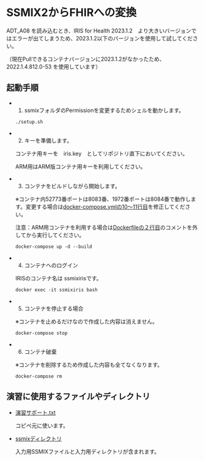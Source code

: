 # SSMIX2からFHIRへの変換

ADT_A08 を読み込むとき、IRIS for Health 2023.1.2　より大きいバージョンではエラーが出てしまうため、2023.1.2以下のバージョンを使用して試してください。

（現在Pullできるコンテナバージョンに2023.1.2がなかったため、2022.1.4.812.0-53 を使用しています）

## 起動手順

- 1. ssmixフォルダのPermissionを変更するためシェルを動かします。

    ```
    ./setup.sh
    ```

- 2. キーを準備します。

    コンテナ用キーを　iris.key　としてリポジトリ直下においてください。
    
    ARM用はARM版コンテナ用キーを利用してください。

- 3. コンテナをビルドしながら開始します。

    ※コンテナ内52773番ポートは8083番、1972番ポートは8084番で動作します。変更する場合は[docker-compose.ymlの10～11行目](/docker-compose.yml#L10)を修正してください。

    注意：ARM用コンテナを利用する場合は[Dockerfileの２行目](/Dockerfile#L2)のコメントを外してから実行してください。

    ```
    docker-compose up -d --build
    ```

- 4. コンテナへのログイン

    IRISのコンテナ名は ssmixirisです。
    ```
    docker exec -it ssmixiris bash
    ```

- 5. コンテナを停止する場合

    ※コンテナを止めるだけなので作成した内容は消えません。

    ```
    docker-compose stop
    ```

- 6. コンテナ破棄

    ※コンテナを削除するため作成した内容も全てなくなります。

    ```
    docker-compose rm
    ```

## 演習に使用するファイルやディレクトリ

- [演習サポート.txt](演習サポート.txt)

    コピペ元に使います。

- [ssmixディレクトリ](/ssmix/)

    入力用SSMIXファイルと入力用ディレクトリが含まれます。